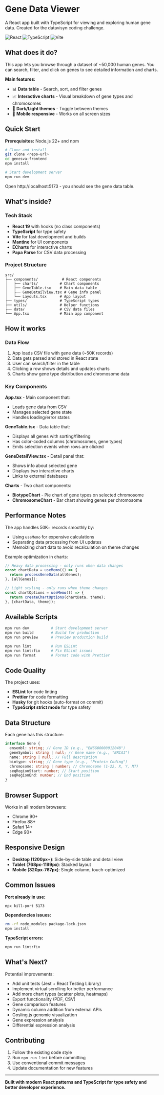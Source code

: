# Gene Data Viewer

A React app built with TypeScript for viewing and exploring human gene data. Created for the datavisyn coding challenge.

![React](https://img.shields.io/badge/React-19.1-blue) ![TypeScript](https://img.shields.io/badge/TypeScript-5.8-blue) ![Vite](https://img.shields.io/badge/Vite-7.1-purple)

## What does it do?

This app lets you browse through a dataset of ~50,000 human genes. You can search, filter, and click on genes to see detailed information and charts.

**Main features:**

- 📊 **Data table** - Search, sort, and filter genes
- 📈 **Interactive charts** - Visual breakdown of gene types and chromosomes
- 🎨 **Dark/Light themes** - Toggle between themes
- 📱 **Mobile responsive** - Works on all screen sizes

## Quick Start

**Prerequisites:** Node.js 22+ and npm

```bash
# Clone and install
git clone <repo-url>
cd genesva-frontend
npm install

# Start development server
npm run dev
```

Open http://localhost:5173 - you should see the gene data table.

## What's inside?

### Tech Stack

- **React 19** with hooks (no class components)
- **TypeScript** for type safety
- **Vite** for fast development and builds
- **Mantine** for UI components
- **ECharts** for interactive charts
- **Papa Parse** for CSV data processing

### Project Structure

```
src/
├── components/           # React components
│   ├── charts/          # Chart components
│   ├── GeneTable.tsx    # Main data table
│   ├── GeneDetailView.tsx # Gene info panel
│   └── Layouts.tsx      # App layout
├── types/               # TypeScript types
├── utils/               # Helper functions
├── data/                # CSV data files
└── App.tsx              # Main app component
```

## How it works

### Data Flow

1. App loads CSV file with gene data (~50K records)
2. Data gets parsed and stored in React state
3. User can search/filter in the table
4. Clicking a row shows details and updates charts
5. Charts show gene type distribution and chromosome data

### Key Components

**App.tsx** - Main component that:

- Loads gene data from CSV
- Manages selected gene state
- Handles loading/error states

**GeneTable.tsx** - Data table that:

- Displays all genes with sorting/filtering
- Has color-coded columns (chromosomes, gene types)
- Emits selection events when rows are clicked

**GeneDetailView.tsx** - Detail panel that:

- Shows info about selected gene
- Displays two interactive charts
- Links to external databases

**Charts** - Two chart components:

- **BiotypeChart** - Pie chart of gene types on selected chromosome
- **ChromosomeChart** - Bar chart showing genes per chromosome

## Performance Notes

The app handles 50K+ records smoothly by:

- Using `useMemo` for expensive calculations
- Separating data processing from UI updates
- Memoizing chart data to avoid recalculation on theme changes

Example optimization in charts:

```typescript
// Heavy data processing - only runs when data changes
const chartData = useMemo(() => {
  return processGeneData(allGenes);
}, [allGenes]);

// Light styling - only runs when theme changes
const chartOptions = useMemo(() => {
  return createChartOptions(chartData, theme);
}, [chartData, theme]);
```

## Available Scripts

```bash
npm run dev          # Start development server
npm run build        # Build for production
npm run preview      # Preview production build

npm run lint         # Run ESLint
npm run lint:fix     # Fix ESLint issues
npm run format       # Format code with Prettier
```

## Code Quality

The project uses:

- **ESLint** for code linting
- **Prettier** for code formatting
- **Husky** for git hooks (auto-format on commit)
- **TypeScript strict mode** for type safety

## Data Structure

Each gene has this structure:

```typescript
interface Gene {
  ensembl: string; // Gene ID (e.g., "ENSG00000012048")
  geneSymbol: string | null; // Gene name (e.g., "BRCA1")
  name: string | null; // Full description
  biotype: string; // Gene type (e.g., "Protein Coding")
  chromosome: string | number; // Chromosome (1-22, X, Y, MT)
  seqRegionStart: number; // Start position
  seqRegionEnd: number; // End position
}
```

## Browser Support

Works in all modern browsers:

- Chrome 90+
- Firefox 88+
- Safari 14+
- Edge 90+

## Responsive Design

- **Desktop (1200px+)**: Side-by-side table and detail view
- **Tablet (768px-1199px)**: Stacked layout
- **Mobile (320px-767px)**: Single column, touch-optimized

## Common Issues

**Port already in use:**

```bash
npx kill-port 5173
```

**Dependencies issues:**

```bash
rm -rf node_modules package-lock.json
npm install
```

**TypeScript errors:**

```bash
npm run lint:fix
```

## What's Next?

Potential improvements:

- Add unit tests (Jest + React Testing Library)
- Implement virtual scrolling for better performance
- Add more chart types (scatter plots, heatmaps)
- Export functionality (PDF, CSV)
- Gene comparison features
- Dynamic column addition from external APIs
- Gosling.js genomic visualization
- Gene expression analysis
- Differential expression analysis

## Contributing

1. Follow the existing code style
2. Run `npm run lint` before committing
3. Use conventional commit messages
4. Update documentation for new features

---

**Built with modern React patterns and TypeScript for type safety and better developer experience.**
